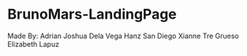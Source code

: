 # BrunoMars-LandingPage
Made By:
   Adrian Joshua Dela Vega
   Hanz San Diego
   Xianne Tre Grueso
   Elizabeth Lapuz

